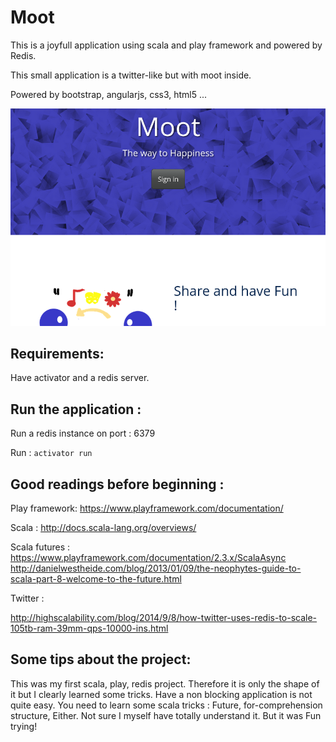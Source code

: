 Moot
====

This is a joyfull application using scala and play framework and powered by Redis.

This small application is a twitter-like but with moot inside.

Powered by bootstrap, angularjs, css3, html5 ...


<p align="center">
  <img src="https://github.com/ojbruce/Moot/blob/master/public/images/moot_firstpage.png?raw=true"/>
</p>


Requirements:
------------
Have activator and a redis server.


Run the application :
---------------------
Run a redis instance on port : 6379

Run : `` activator run ``



Good readings before beginning :
--------------------------------

Play framework:
https://www.playframework.com/documentation/

Scala :
http://docs.scala-lang.org/overviews/

Scala futures :
https://www.playframework.com/documentation/2.3.x/ScalaAsync
http://danielwestheide.com/blog/2013/01/09/the-neophytes-guide-to-scala-part-8-welcome-to-the-future.html

Twitter :

http://highscalability.com/blog/2014/9/8/how-twitter-uses-redis-to-scale-105tb-ram-39mm-qps-10000-ins.html


Some tips about the project:
----------------------------

This was my first scala, play, redis project.
Therefore it is only the shape of it but I clearly learned some tricks.
Have a non blocking application is not quite easy. You need to learn some scala tricks : Future, for-comprehension structure, Either.
Not sure I myself have totally understand it.
But it was Fun trying!